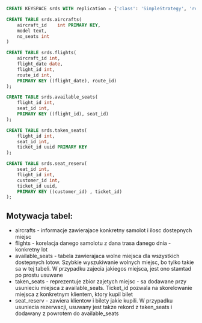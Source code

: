 ``` sql
CREATE KEYSPACE srds WITH replication = {'class': 'SimpleStrategy', 'replication_factor': 3};

CREATE TABLE srds.aircrafts(
    aircraft_id    int PRIMARY KEY,
    model text,
    no_seats int
)

CREATE TABLE srds.flights(
    aircraft_id int,
    flight_date date,
    flight_id int,
    route_id int, 
    PRIMARY KEY ((flight_date), route_id)
);

CREATE TABLE srds.available_seats(
    flight_id int,
    seat_id int,
    PRIMARY KEY ((flight_id), seat_id)
);

CREATE TABLE srds.taken_seats(
    flight_id int,
    seat_id int,
    ticket_id uuid PRIMARY KEY 
);

CREATE TABLE srds.seat_reserv(
    seat_id int,
    flight_id int,
    customer_id int,
    ticket_id uuid,
    PRIMARY KEY ((customer_id) , ticket_id)
);
```

## Motywacja tabel:

* aircrafts - informacje zawierajace konkretny samolot i ilosc dostepnych miejsc
* flights - korelacja danego samolotu z dana trasa danego dnia - konkretny lot
* available_seats - tabela zawierajaca wolne miejsca dla wszystkich dostepnych lotow. Szybkie wyszukiwanie wolnych miejsc, bo tylko takie sa w tej tabeli. W przypadku zajecia jakiegos miejsca, jest ono stamtad po prostu usuwane
* taken_seats - reprezentuje zbior zajetych miejsc - sa dodawane przy usunieciu miejsca z available_seats. Ticket_id pozwala na skorelowanie miejsca z konkretnym klientem, ktory kupil bilet
* seat_reserv - zawiera klientow i bilety jakie kupili. W przypadku usuniecia rezerwacji, usuwany jest takze rekord z taken_seats i dodawany z powrotem do available_seats

